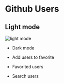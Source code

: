 # Github Users

## Light mode
![light mode](https://github.com/alvinxrww/github-users-app/assets/91765736/96a845e6-56c0-472c-9f54-0d493c386675)

* Dark mode

* Add users to favorite

* Favorited users

* Search users
